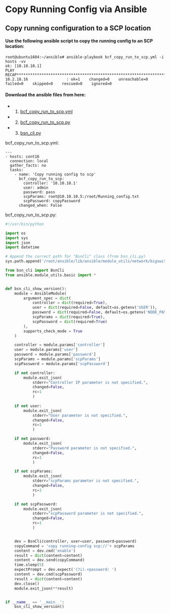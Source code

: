 # Copy Running Config via Ansible

## Copy running configuration to a SCP location

#### Use the following ansible script to copy the running config to an SCP location:
```
root@ubuntu1604:~/ansible# ansible-playbook bcf_copy_run_to_scp.yml -i hosts -vv
ok: [10.10.10.1]
PLAY RECAP*****************************************************************************************************************************************************************************
10.2.18.16                 : ok=1    changed=0    unreachable=0    failed=0    skipped=0    rescued=0    ignored=0
```


#### Download the ansible files from here:
- 1) [bcf_copy_run_to_scp.yml](https://github.com/bigswitch/automation/blob/master/ansible/bcf_copy_run_to_scp.yml)
- 2) [bcf_copy_run_to_scp.py](https://github.com/bigswitch/automation/blob/master/ansible/bcf_copy_run_to_scp.py)
- 3) [bsn_cli.py](https://github.com/bigswitch/automation/blob/master/ansible/bsn_cli.py)


bcf_copy_run_to_scp.yml:
```ansible
---
- hosts: cont16
  connection: local
  gather_facts: no
  tasks:
    - name: 'Copy running config to scp'
      bcf_copy_run_to_scp:
        controller: '10.10.10.1'
        user: admin
        password: pass
        scpParams: root@10.10.10.5:/root/Running_config.txt
        scpPassword: copyPassword
      changed_when: False
```

bcf_copy_run_to_scp.py:
```python
#!/usr/bin/python

import os
import sys
import json
import datetime

# Append the correct path for "BsnCli" class (from bsn_cli.py)
sys.path.append('/root/ansible/lib/ansible/module_utils/network/bigswitch')

from bsn_cli import BsnCli
from ansible.module_utils.basic import *


def bsn_cli_show_version():
    module = AnsibleModule(
        argument_spec = dict(
            controller = dict(required=True),
            user = dict(required=False, default=os.getenv('USER')),
            password = dict(required=False, default=os.getenv('NODE_PASSWORD')),
            scpParams = dict(required=True),
            scpPassword = dict(required=True)
        ),
        supports_check_mode = True
    )

    controller = module.params['controller']
    user = module.params['user']
    password = module.params['password']
    scpParams = module.params['scpParams']
    scpPassword = module.params['scpPassword']

    if not controller:
        module.exit_json(
            stderr="Controller IP parameter is not specified.",
            changed=False,
            rc=1
            )
            
    if not user:
        module.exit_json(
            stderr="User parameter is not specified.",
            changed=False,
            rc=1
            )

    if not password:
        module.exit_json(
            stderr="Password parameter is not specified.",
            changed=False,
            rc=1
            )

    if not scpParams:
        module.exit_json(
            stderr="scpParams parameter is not specified.",
            changed=False,
            rc=1
            )

    if not scpPassword:
        module.exit_json(
            stderr="scpPassword parameter is not specified.",
            changed=False,
            rc=1
            )


    dev = BsnCli(controller, user=user, password=password)
    copyCommand = 'copy running-config scp://'+ scpParams
    content = dev.cmd('enable')
    result = dict(content=content)
    content = dev.send(copyCommand)
    time.sleep(5)
    expectPrompt = dev.expect('(?i).+password: ')
    content = dev.cmd(scpPassword)
    result = dict(content=content)
    dev.close()
    module.exit_json(**result)


if __name__ == '__main__':
    bsn_cli_show_version()
```







